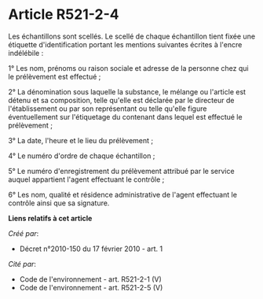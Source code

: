 # Article R521-2-4

Les échantillons sont scellés. Le scellé de chaque échantillon tient fixée une étiquette d'identification portant les
mentions suivantes écrites à l'encre indélébile :

1° Les nom, prénoms ou raison sociale et adresse de la personne chez qui le prélèvement est effectué ;

2° La dénomination sous laquelle la substance, le mélange ou l'article est détenu et sa composition, telle qu'elle est
déclarée par le directeur de l'établissement ou par son représentant ou telle qu'elle figure éventuellement sur l'étiquetage
du contenant dans lequel est effectué le prélèvement ;

3° La date, l'heure et le lieu du prélèvement ;

4° Le numéro d'ordre de chaque échantillon ;

5° Le numéro d'enregistrement du prélèvement attribué par le service auquel appartient l'agent effectuant le contrôle ;

6° Les nom, qualité et résidence administrative de l'agent effectuant le contrôle ainsi que sa signature.

**Liens relatifs à cet article**

_Créé par_:

  - Décret n°2010-150 du 17 février 2010 - art. 1

_Cité par_:

  - Code de l'environnement - art. R521-2-1 (V)
  - Code de l'environnement - art. R521-2-5 (V)
